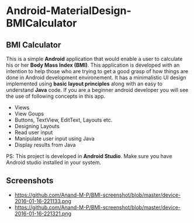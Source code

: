 # Android-MaterialDesign-BMICalculator
## BMI Calculator

This  is a simple **Android** application that would enable a user to calculate his or her **Body Mass Index (BMI)**.
This application is developed with an intention to help those who are trying to get a good grasp of how things are done
in Android development environement. It has a minimalistic UI design implemented using **basic layout principles** along 
with an easy to understand **Java** code. If you are a beginner android developer you will see the use of following concepts in
this app.

- Views
- View Goups
- Buttons, TextView, EditText, Layouts etc.
- Designing Layouts
- Read user input
- Manipulate user input using Java
- Display results from Java

PS: This project is developed in **Android Studio**. Make sure you have Android studio installed in your system. 

## Screenshots

- https://github.com/Anand-M-P/BMI-screenshot/blob/master/device-2016-01-16-221133.png
- https://github.com/Anand-M-P/BMI-screenshot/blob/master/device-2016-01-16-221321.png
